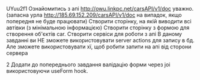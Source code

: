 UYuu2f1
Ознайомитись з апі http://owu.linkpc.net/carsAPI/v1/doc  уважно. (запасна урла http://185.69.152.209/carsAPI/v1/doc на випадок, якщо попередня не буде працювати)
Створити сторінку, на якій виводити всі автівки (з мінімальною інформацією)
Створити сторінку з формою для створення об'єктів car. Створити сервіси для роботи з апі
В даному завданні ви НЕ зможете використовувати server actions для запису в бд. Але зможете використовувати хї, щоб робити запити на апі від сторони сервера

2 Додати до попереднього завдання валідацію форми через joi використовуючи useForm hook.